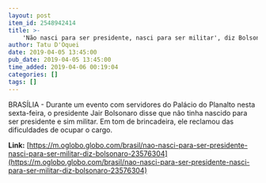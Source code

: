 ```yaml
---
layout: post
item_id: 2548942414
title: >-
    'Não nasci para ser presidente, nasci para ser militar', diz Bolsonaro
author: Tatu D'Oquei
date: 2019-04-05 13:45:00
pub_date: 2019-04-05 13:45:00
time_added: 2019-04-06 00:19:04
categories: []
tags: []
---
```


BRASÍLIA - Durante um evento com servidores do Palácio do Planalto nesta sexta-feira, o presidente Jair Bolsonaro disse que não tinha nascido para ser presidente e sim militar. Em tom de brincadeira, ele reclamou das dificuldades de ocupar o cargo.

**Link:** [https://m.oglobo.globo.com/brasil/nao-nasci-para-ser-presidente-nasci-para-ser-militar-diz-bolsonaro-23576304](https://m.oglobo.globo.com/brasil/nao-nasci-para-ser-presidente-nasci-para-ser-militar-diz-bolsonaro-23576304)

